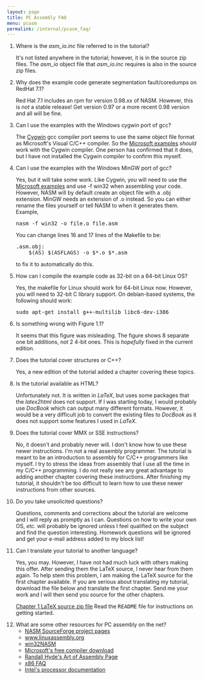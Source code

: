 ```yaml
---
layout: page
title: PC Assembly FAQ
menu: pcasm
permalink: /internal/pcasm_faq/
---
```


<ol>
<li>Where is the <em>asm_io.inc</em> file referred to
in the tutorial?
<p>
It's not listed anywhere in the tutorial; however, it is in the source
zip files. The <em>asm_io</em> object file that <em>asm_io.inc</em>
requires is also in the source zip files.
</p>
</li>
<li>Why does the example code generate segmentation fault/coredumps 
    on RedHat 7.1?
<p>
Red Hat 7.1 includes an rpm for version 0.98.xx of NASM. However, this
is <em>not</em> a stable release! Get version 0.97 or a more recent
0.98 version and all will be fine.
</p>
</li>

<li>Can I use the examples with the Windows cygwin port of gcc?
<p>
The <a href="http://www.cygwin.com/">Cygwin</a> gcc compiler port
seems to use the same object file format as Microsoft's Visual C/C++
compiler. So the <a href="ms-ex.zip">Microsoft examples</a>
<em>should</em> work with the Cygwin compiler. One person has
confirmed that it does, but I have not installed the Cygwin compiler
to confirm this myself.
</p>
</li>

<li>Can I use the examples with the Windows MinGW port of gcc?
<p>
Yes, but it will take some work. Like Cygwin, you will need to use the 
<a href="ms-ex.zip">Microsoft examples</a> and use -f win32 when assembling
your code. However, NASM will by default create an object file with a .obj
extension. MinGW needs an extension of .o instead. So you can either rename
the files yourself or tell NASM to when it generates them. Example,
<pre >
nasm -f win32 -o file.o file.asm
</pre>
<p>
You can change lines 16 and 17 lines of the Makefile to be:
</p>
<pre>
.asm.obj:
	$(AS) $(ASFLAGS) -o $*.o $*.asm
</pre>
<p>
to fix it to automatically do this.
</p>

<li>How can I compile the example code as 32-bit on a 64-bit Linux OS?
  <p > Yes, the makefile for Linux should work for 64-bit Linux
  now. However, you will need to 32-bit C library support. On
  debian-based systems, the following should work:
<pre>
sudo apt-get install g++-multilib libc6-dev-i386
</pre>
  </p>
</li>


<li>Is something wrong with Figure&nbsp;1.1?
<p>
It seems that this figure was misleading. The figure shows 8 separate
one bit additions, not 2 4-bit ones. This is <em>hopefully</em>
fixed in the current edition.
</p>
</li>

<li>Does the tutorial cover structures or C++?
<p >
Yes, a new edition of the tutorial added a chapter covering these topics.
</p>
</li>

<li>Is the tutorial available as HTML?
<p>
Unfortunately not. It is written in <em>LaTeX</em>, but uses some packages that
the <em>latex2html</em> does not support. If I was starting today, I
would probably use <em>DocBook</em> which can output many different
formats. However, it would be a very difficult job to convert the
existing files to <em>DocBook</em> as it does not support some features I used
in <em>LaTeX</em>.
</p>
</li>


<li>Does the tutorial cover MMX or SSE instructions?

<p> No, it doesn't and probably never will. I don't
know how to use these newer instructions. I'm not a real assembly
programmer. The tutorial is meant to be an introduction to assembly
for C/C++ programmers like myself. I try to stress the ideas from
assembly that I use all the time in my C/C++ programming.  I do not
really see any great advantage to adding another chapter covering these
instructions. After finishing my tutorial, it shouldn't be too
difficult to learn how to use these newer instructions from other
sources.
</p> 
</li>



<li>Do you take unsolicited questions?
<p> Questions, comments and corrections about the
tutorial are welcome and I will reply as promptly as I can. Questions
on how to write your own OS, <em>etc.</em> will probably be ignored unless I
feel qualified on the subject and find the question interesting. Homework
questions will be ignored and get your e-mail address added to my block list!
</p>


</li>

<li>Can I translate your tutorial to another language?
<p>
Yes, you may. However, I have not had much luck with others making this offer.
After sending them the LaTeX source, I never hear from them again. To help
stem this problem, I am making the LaTeX source for the first chapter available.
If you are serious about translating my tutorial, download the file below and
translate the first chapter. Send me your work and I will then send you source
for the other chapters. 
</p>

<p>
<a href="/static/pcasm-chapter1.zip">Chapter 1 LaTeX source zip file</a> Read the <tt>README</tt>
file for instructions on getting started.
</p>
</li>

<li>What are some other resources for PC assembly on the net?
<ul>

<li><a href="http://sourceforge.net/projects/nasm/">NASM
SourceForge project pages</a></li>

<li><a href="http://www.linuxassembly.org/">www.linuxassembly.org</a></li>
<li><a href="http://rs1.szif.hu/~tomcat/win32/">win32NASM</a></li>
<li><a href="http://msdn.microsoft.com/vstudio/express/visualC/default.aspx">
Microsoft's free compiler download</a></li>
<li>
<a href="http://webster.cs.ucr.edu/">Randall Hyde's Art of Assembly Page</a></li>
<li>
<a href="http://www2.dgsys.com/~raymoon/x86faqs.html">x86 FAQ</a></li>
<li>
<a href="http://www.intel.com/products/processor/manuals/index.htm">Intel's
processor documentation</a>
</li>
</ul>


